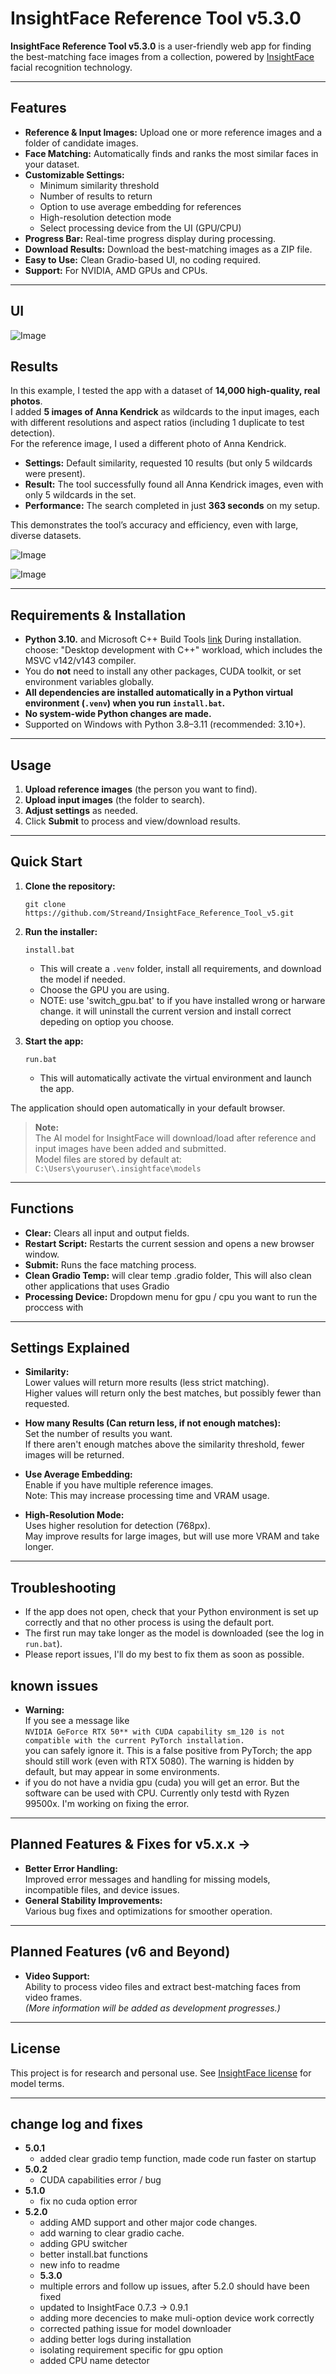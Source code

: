 # InsightFace Reference Tool v5.3.0

**InsightFace Reference Tool v5.3.0** is a user-friendly web app for finding the best-matching face images from a collection, powered by [InsightFace](https://github.com/deepinsight/insightface) facial recognition technology.

---

## Features

- **Reference & Input Images:** Upload one or more reference images and a folder of candidate images.
- **Face Matching:** Automatically finds and ranks the most similar faces in your dataset.
- **Customizable Settings:**
  - Minimum similarity threshold
  - Number of results to return
  - Option to use average embedding for references
  - High-resolution detection mode
  - Select processing device from the UI (GPU/CPU)
- **Progress Bar:** Real-time progress display during processing.
- **Download Results:** Download the best-matching images as a ZIP file.
- **Easy to Use:** Clean Gradio-based UI, no coding required.
- **Support:** For NVIDIA, AMD GPUs and CPUs.
---
## UI
![Image](https://github.com/user-attachments/assets/c9c7a11a-00e3-4c99-a8d9-a21e051b9d7b)

## Results

In this example, I tested the app with a dataset of **14,000 high-quality, real photos**.  
I added **5 images of Anna Kendrick** as wildcards to the input images, each with different resolutions and aspect ratios (including 1 duplicate to test detection).  
For the reference image, I used a different photo of Anna Kendrick.

- **Settings:** Default similarity, requested 10 results (but only 5 wildcards were present).
- **Result:** The tool successfully found all Anna Kendrick images, even with only 5 wildcards in the set.
- **Performance:** The search completed in just **363 seconds** on my setup.

This demonstrates the tool’s accuracy and efficiency, even with large, diverse datasets.

![Image](https://github.com/user-attachments/assets/90437a1d-cb90-4b3a-a844-2cd5b398458e)

![Image](https://github.com/user-attachments/assets/33bbc7cf-d213-4549-871a-2aada0cff6e8)

---

## Requirements & Installation

- **Python 3.10.** and Microsoft C++ Build Tools [link](https://visualstudio.microsoft.com/visual-cpp-build-tools/) During installation. choose: "Desktop development with C++" workload, which includes the MSVC v142/v143 compiler.
- You do **not** need to install any other packages, CUDA toolkit, or set environment variables globally.
- **All dependencies are installed automatically in a Python virtual environment (`.venv`) when you run `install.bat`.**
- **No system-wide Python changes are made.**
- Supported on Windows with Python 3.8–3.11 (recommended: 3.10+).

---

## Usage

1. **Upload reference images** (the person you want to find).
2. **Upload input images** (the folder to search).
3. **Adjust settings** as needed.
4. Click **Submit** to process and view/download results.

---

## Quick Start

1. **Clone the repository:**
    ```
    git clone https://github.com/Streand/InsightFace_Reference_Tool_v5.git
    ```

2. **Run the installer:**
    ```
    install.bat
    ```
    - This will create a `.venv` folder, install all requirements, and download the model if needed.
    - Choose the GPU you are using.
    - NOTE: use 'switch_gpu.bat' to if you have installed wrong or harware change. it will uninstall the current version and install correct depeding on optiop you choose.
  

3. **Start the app:**
    ```
    run.bat
    ```
    - This will automatically activate the virtual environment and launch the app.

The application should open automatically in your default browser.

> **Note:**  
> The AI model for InsightFace will download/load after reference and input images have been added and submitted.  
> Model files are stored by default at:  
> `C:\Users\youruser\.insightface\models`

---

## Functions

- **Clear:** Clears all input and output fields.
- **Restart Script:** Restarts the current session and opens a new browser window.
- **Submit:** Runs the face matching process.
- **Clean Gradio Temp:** will clear temp .gradio folder, This will also clean other applications that uses Gradio 
- **Processing Device:** Dropdown menu for gpu / cpu you want to run the proccess with


---

## Settings Explained

- **Similarity:**  
  Lower values will return more results (less strict matching).  
  Higher values will return only the best matches, but possibly fewer than requested.

- **How many Results (Can return less, if not enough matches):**  
  Set the number of results you want.  
  If there aren't enough matches above the similarity threshold, fewer images will be returned.

- **Use Average Embedding:**  
  Enable if you have multiple reference images.  
  Note: This may increase processing time and VRAM usage.

- **High-Resolution Mode:**  
  Uses higher resolution for detection (768px).  
  May improve results for large images, but will use more VRAM and take longer.

---

## Troubleshooting

- If the app does not open, check that your Python environment is set up correctly and that no other process is using the default port.
- The first run may take longer as the model is downloaded (see the log in `run.bat`).
- Please report issues, I'll do my best to fix them as soon as possible.


## known issues
- **Warning:**  
  If you see a message like  
  `NVIDIA GeForce RTX 50** with CUDA capability sm_120 is not compatible with the current PyTorch installation.`  
  you can safely ignore it. This is a false positive from PyTorch; the app should still work (even with RTX 5080). The warning is hidden by default, but may appear in some environments.
- if you do not have a nvidia gpu (cuda) you will get an error. But the software can be used with CPU. Currently only testd with Ryzen 99500x.
  I'm working on fixing the error.

---

## Planned Features & Fixes for v5.x.x ->

- **Better Error Handling:**  
  Improved error messages and handling for missing models, incompatible files, and device issues.
- **General Stability Improvements:**  
  Various bug fixes and optimizations for smoother operation.

---

## Planned Features (v6 and Beyond)

- **Video Support:**  
  Ability to process video files and extract best-matching faces from video frames.  
  *(More information will be added as development progresses.)*

---

## License

This project is for research and personal use. See [InsightFace license](https://github.com/deepinsight/insightface/blob/master/LICENSE) for model terms.

---

## change log and fixes

- **5.0.1**
  - added clear gradio temp function, made code run faster on startup
- **5.0.2**
  - CUDA capabilities error / bug
- **5.1.0**
  - fix no cuda option error
- **5.2.0**
  - adding AMD support and other major code changes.
  - add warning to clear gradio cache.
  - adding GPU switcher
  - better install.bat functions
  - new info to readme
  - **5.3.0**
  - multiple errors and follow up issues, after 5.2.0 should have been fixed
  - updated to InsightFace 0.7.3 -> 0.9.1
  - adding more decencies to make muli-option device work correctly
  - corrected pathing issue for model downloader
  - adding better logs during installation
  - isolating requirement specific for gpu option
  - added CPU name detector